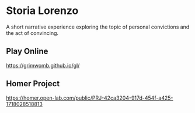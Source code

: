 # Storia Lorenzo
A short narrative experience exploring the topic of personal convictions and the act of convincing.

## Play Online
https://grimwomb.github.io/gl/

## Homer Project
https://homer.open-lab.com/public/PRJ-42ca3204-917d-454f-a425-1718028518813


